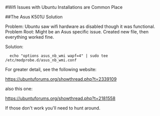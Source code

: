 #Wifi Issues with Ubuntu Installations are Common Place

##The Asus K501U Solution

Problem: Ubuntu saw wifi hardware as disabled though it was functional.
Problem Root: Might be an Asus specific issue.  Created new file, then everything worked fine.

Solution:
```
  echo "options asus_nb_wmi wapf=4" | sudo tee /etc/modprobe.d/asus_nb_wmi.conf
```

For greater detail, see the following website:

https://ubuntuforums.org/showthread.php?t=2339109

also this one:

https://ubuntuforums.org/showthread.php?t=2181558

If those don't work you'll need to hunt around.
